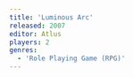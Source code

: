 ```yaml
---
title: 'Luminous Arc'
released: 2007
editor: Atlus
players: 2
genres:
  - 'Role Playing Game (RPG)'
---
```

